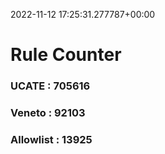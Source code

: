 2022-11-12 17:25:31.277787+00:00
# Rule Counter 
 ### UCATE : 705616

 ### Veneto : 92103

 ### Allowlist : 13925